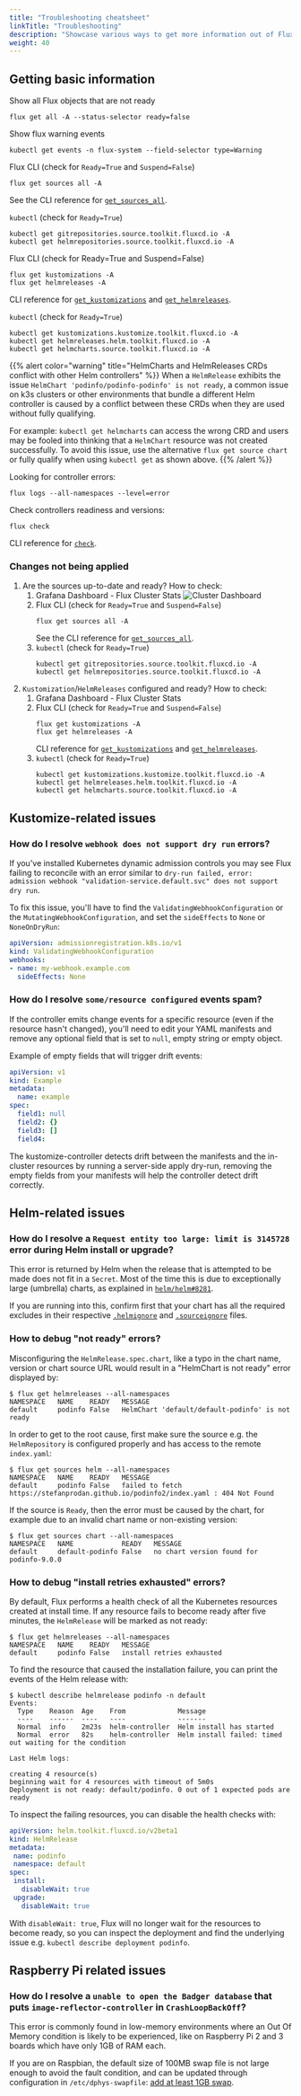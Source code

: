 ```yaml
---
title: "Troubleshooting cheatsheet"
linkTitle: "Troubleshooting"
description: "Showcase various ways to get more information out of Flux controllers to debug potential problems."
weight: 40
---
```


## Getting basic information

Show all Flux objects that are not ready

```cli
flux get all -A --status-selector ready=false
```

Show flux warning events 

```cli
kubectl get events -n flux-system --field-selector type=Warning
```

Flux CLI (check for `Ready=True` and `Suspend=False`)

```cli
flux get sources all -A
```

See the CLI reference for [`get_sources_all`](/flux/cmd/flux_get_sources_all/).

`kubectl` (check for `Ready=True`)

```cli
kubectl get gitrepositories.source.toolkit.fluxcd.io -A
kubectl get helmrepositories.source.toolkit.fluxcd.io -A
```

Flux CLI (check for Ready=True and Suspend=False)

```cli
flux get kustomizations -A
flux get helmreleases -A
```

CLI reference for [`get_kustomizations`](/flux/cmd/flux_get_kustomizations/) and [`get_helmreleases`](/flux/cmd/flux_get_helmreleases/).


`kubectl` (check for `Ready=True`)

```cli
kubectl get kustomizations.kustomize.toolkit.fluxcd.io -A
kubectl get helmreleases.helm.toolkit.fluxcd.io -A
kubectl get helmcharts.source.toolkit.fluxcd.io -A
```

{{% alert color="warning" title="HelmCharts and HelmReleases CRDs conflict with other Helm controllers" %}}
When a `HelmRelease` exhibits the issue `HelmChart 'podinfo/podinfo-podinfo' is not ready`, a common issue on k3s clusters or other environments that bundle a different Helm controller is caused by a conflict between these CRDs when they are used without fully qualifying.

For example: `kubectl get helmcharts` can access the wrong CRD and users may be fooled into thinking that a `HelmChart` resource was not created successfully. To avoid this issue, use the alternative `flux get source chart` or fully qualify when using `kubectl get` as shown above.
{{% /alert %}}

Looking for controller errors:

```cli
flux logs --all-namespaces --level=error
```

Check controllers readiness and versions:

```cli
flux check
```

CLI reference for [`check`](/flux/cmd/flux_check/).

### Changes not being applied

1. Are the sources up-to-date and ready?
   How to check:
   1. Grafana Dashboard - Flux Cluster Stats
      ![Cluster Dashboard](/img/cluster-dashboard.png)
   1. Flux CLI (check for `Ready=True` and `Suspend=False`)
      ```cli
      flux get sources all -A
      ```
      See the CLI reference for [`get_sources_all`](/flux/cmd/flux_get_sources_all/).
   1. `kubectl` (check for `Ready=True`)
      ```cli
      kubectl get gitrepositories.source.toolkit.fluxcd.io -A
      kubectl get helmrepositories.source.toolkit.fluxcd.io -A
      ```
1. `Kustomization`/`HelmReleases` configured and ready?
   How to check:
   1. Grafana Dashboard - Flux Cluster Stats
   1. Flux CLI (check for `Ready=True` and `Suspend=False`)
      ```cli
      flux get kustomizations -A
      flux get helmreleases -A
      ```
      CLI reference for [`get_kustomizations`](/flux/cmd/flux_get_kustomizations/) and [`get_helmreleases`](/flux/cmd/flux_get_helmreleases/).
   1. `kubectl` (check for `Ready=True`)
      ```cli
      kubectl get kustomizations.kustomize.toolkit.fluxcd.io -A
      kubectl get helmreleases.helm.toolkit.fluxcd.io -A
      kubectl get helmcharts.source.toolkit.fluxcd.io -A
      ```

## Kustomize-related issues

### How do I resolve `webhook does not support dry run` errors?

If you've installed Kubernetes dynamic admission controls you may see Flux
failing to reconcile with an error similar to
`dry-run failed, error: admission webhook "validation-service.default.svc" does not support dry run`.

To fix this issue, you'll have to find the `ValidatingWebhookConfiguration` or the `MutatingWebhookConfiguration`,
and set the `sideEffects` to `None` or `NoneOnDryRun`:

```yaml
apiVersion: admissionregistration.k8s.io/v1
kind: ValidatingWebhookConfiguration
webhooks:
- name: my-webhook.example.com
  sideEffects: None
```

### How do I resolve `some/resource configured` events spam?

If the controller emits change events for a specific resource (even if the resource hasn't changed),
you'll need to edit your YAML manifests and remove any optional field that is set to `null`,
empty string or empty object.

Example of empty fields that will trigger drift events:

```yaml
apiVersion: v1
kind: Example
metadata:
  name: example
spec:
  field1: null
  field2: {}
  field3: []
  field4:
```

The kustomize-controller detects drift between the manifests and the in-cluster resources
by running a server-side apply dry-run, removing the empty fields from your manifests
will help the controller detect drift correctly.

## Helm-related issues

### How do I resolve a `Request entity too large: limit is 3145728` error during Helm install or upgrade?

This error is returned by Helm when the release that is attempted to be made does not fit in a
`Secret`. Most of the time this is due to exceptionally large (umbrella) charts, as explained
in [`helm/helm#8281`](https://github.com/helm/helm/issues/8281).

If you are running into this, confirm first that your chart has all the required excludes in
their respective [`.helmignore`](https://helm.sh/docs/chart_template_guide/helm_ignore_file/) and
[`.sourceignore`](/flux/components/source/api/#source.toolkit.fluxcd.io/v1beta2.GitRepository) files.

### How to debug "not ready" errors?

Misconfiguring the `HelmRelease.spec.chart`, like a typo in the chart name, version or chart source URL
would result in a "HelmChart is not ready" error displayed by:

```console
$ flux get helmreleases --all-namespaces
NAMESPACE	NAME   	READY	MESSAGE
default  	podinfo	False 	HelmChart 'default/default-podinfo' is not ready
```

In order to get to the root cause, first make sure the source e.g. the `HelmRepository`
is configured properly and has access to the remote `index.yaml`:

```console
$ flux get sources helm --all-namespaces
NAMESPACE  	NAME   	READY	MESSAGE
default   	podinfo	False	failed to fetch https://stefanprodan.github.io/podinfo2/index.yaml : 404 Not Found
```

If the source is `Ready`, then the error must be caused by the chart,
for example due to an invalid chart name or non-existing version:

```console
$ flux get sources chart --all-namespaces
NAMESPACE  	NAME           	READY	MESSAGE
default  	default-podinfo	False	no chart version found for podinfo-9.0.0
```

### How to debug "install retries exhausted" errors?

By default, Flux performs a health check of all the Kubernetes resources created at install time.
If any resource fails to become ready after five minutes, the `HelmRelease` will be marked as not ready:

```console
$ flux get helmreleases --all-namespaces
NAMESPACE	NAME   	READY	MESSAGE
default  	podinfo	False 	install retries exhausted
```

To find the resource that caused the installation failure, you can print the events of the Helm release with:

````console
$ kubectl describe helmrelease podinfo -n default
Events:
  Type    Reason  Age    From             Message
  ----    ------  ----   ----             -------
  Normal  info    2m23s  helm-controller  Helm install has started
  Normal  error   82s    helm-controller  Helm install failed: timed out waiting for the condition

Last Helm logs:

creating 4 resource(s)
beginning wait for 4 resources with timeout of 5m0s
Deployment is not ready: default/podinfo. 0 out of 1 expected pods are ready
````

To inspect the failing resources, you can disable the health checks with:

```yaml
apiVersion: helm.toolkit.fluxcd.io/v2beta1
kind: HelmRelease
metadata:
 name: podinfo
 namespace: default
spec:
 install:
   disableWait: true
 upgrade:
   disableWait: true
```

With `disableWait: true`, Flux will no longer wait for the resources to become ready, so you can 
inspect the deployment and find the underlying issue e.g. `kubectl describe deployment podinfo`.

## Raspberry Pi related issues

### How do I resolve a `unable to open the Badger database` that puts `image-reflector-controller` in `CrashLoopBackOff`?

This error is commonly found in low-memory environments where an Out Of Memory condition is likely
to be experienced, like on Raspberry Pi 2 and 3 boards which have only 1GB of RAM each.

If you are on Raspbian, the default size of 100MB swap file is not large enough to avoid the fault
condition, and can be updated through configuration in `/etc/dphys-swapfile`: [add at least 1GB swap](https://raspberrypi.stackexchange.com/a/1605/82185).

